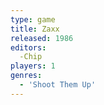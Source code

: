 ```yaml
---
type: game
title: Zaxx
released: 1986
editors: 
  -Chip
players: 1
genres:
  - 'Shoot Them Up'
---
```

